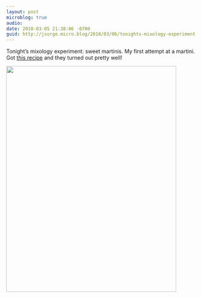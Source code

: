 ```yaml
---
layout: post
microblog: true
audio: 
date: 2018-03-05 21:38:06 -0700
guid: http://jsorge.micro.blog/2018/03/06/tonights-mixology-experiment.html
---
```

Tonight’s mixology experiment: sweet martinis. My first attempt at a martini. Got [this recipe](http://www.lostsaloon.com/mixology/how-to-make-a-sweet-vermouth-martini/) and they turned out pretty well!

<img src="http://mb.jsorge.net/uploads/2018/4789ece8a7.jpg" width="450" height="600" />
